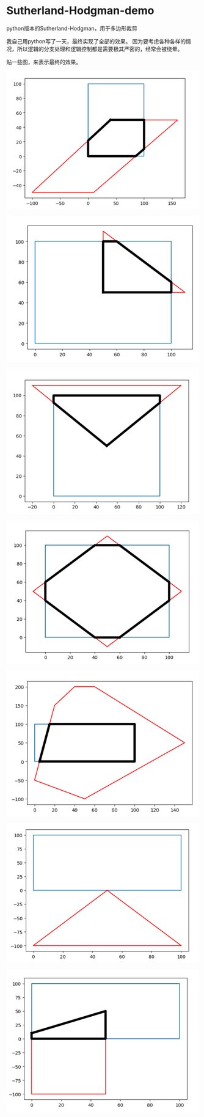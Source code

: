 # Sutherland-Hodgman-demo
python版本的Sutherland-Hodgman，用于多边形裁剪

我自己用python写了一天，最终实现了全部的效果。
因为要考虑各种各样的情况，所以逻辑的分支处理和逻辑控制都是需要极其严密的，经常会被绕晕。

贴一些图，来表示最终的效果。

![示例](1.png)

![示例](2.png)

![示例](3.png)

![示例](4.png)

![示例](5.png)

![示例](6.png)

![示例](7.png)
